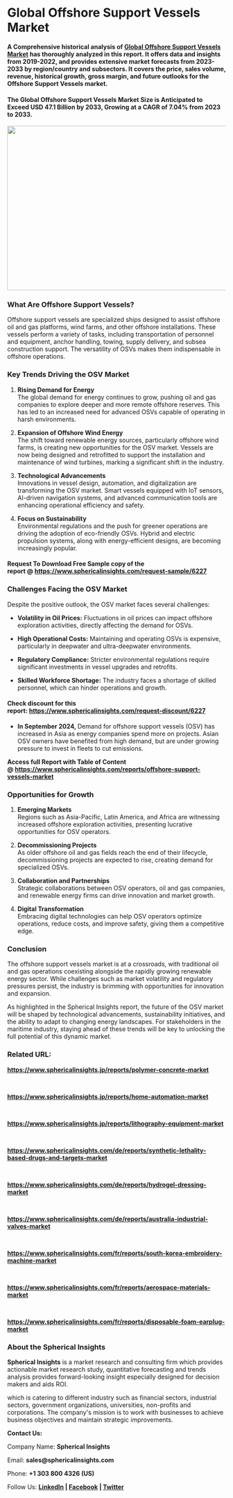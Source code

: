 <h1 class="news-post-title">Global Offshore Support Vessels Market&nbsp;</h1>
<p><strong>A Comprehensive historical analysis of&nbsp;<a href="https://www.sphericalinsights.com/reports/offshore-support-vessels-market" target="_blank" rel="noopener">Global Offshore Support Vessels Market</a>&nbsp;has thoroughly analyzed in this report. It offers data and insights from 2019-2022, and provides extensive market forecasts from 2023-2033 by region/country and subsectors. It covers the price, sales volume, revenue, historical growth, gross margin, and future outlooks for the Offshore Support Vessels market.</strong></p>
<h4><strong>The Global Offshore Support Vessels Market Size is Anticipated to Exceed USD 47.1 Billion by 2033, Growing at a CAGR of 7.04% from 2023 to 2033.</strong></h4>
<p><strong><img src="https://www.sphericalinsights.com/images/rd/global-offshore-support-vessels-market.png" alt="" width="650" height="379" /></strong></p>
<h3><strong>What Are Offshore Support Vessels?</strong></h3>
<p>Offshore support vessels are specialized ships designed to assist offshore oil and gas platforms, wind farms, and other offshore installations. These vessels perform a variety of tasks, including transportation of personnel and equipment, anchor handling, towing, supply delivery, and subsea construction support. The versatility of OSVs makes them indispensable in offshore operations.</p>
<h3><strong>Key Trends Driving the OSV Market</strong></h3>
<ol start="1">
<li>
<p><strong>Rising Demand for Energy</strong><br />The global demand for energy continues to grow, pushing oil and gas companies to explore deeper and more remote offshore reserves. This has led to an increased need for advanced OSVs capable of operating in harsh environments.</p>
</li>
<li>
<p><strong>Expansion of Offshore Wind Energy</strong><br />The shift toward renewable energy sources, particularly offshore wind farms, is creating new opportunities for the OSV market. Vessels are now being designed and retrofitted to support the installation and maintenance of wind turbines, marking a significant shift in the industry.</p>
</li>
<li>
<p><strong>Technological Advancements</strong><br />Innovations in vessel design, automation, and digitalization are transforming the OSV market. Smart vessels equipped with IoT sensors, AI-driven navigation systems, and advanced communication tools are enhancing operational efficiency and safety.</p>
</li>
<li>
<p><strong>Focus on Sustainability</strong><br />Environmental regulations and the push for greener operations are driving the adoption of eco-friendly OSVs. Hybrid and electric propulsion systems, along with energy-efficient designs, are becoming increasingly popular.</p>
</li>
</ol>
<h4>Request To Download Free Sample copy of the report&nbsp;@&nbsp;<a href="https://www.sphericalinsights.com/request-sample/6227">https://www.sphericalinsights.com/request-sample/6227</a></h4>
<h3><strong>Challenges Facing the OSV Market</strong></h3>
<p>Despite the positive outlook, the OSV market faces several challenges:</p>
<ul>
<li>
<p><strong>Volatility in Oil Prices:</strong>&nbsp;Fluctuations in oil prices can impact offshore exploration activities, directly affecting the demand for OSVs.</p>
</li>
<li>
<p><strong>High Operational Costs:</strong>&nbsp;Maintaining and operating OSVs is expensive, particularly in deepwater and ultra-deepwater environments.</p>
</li>
<li>
<p><strong>Regulatory Compliance:</strong>&nbsp;Stricter environmental regulations require significant investments in vessel upgrades and retrofits.</p>
</li>
<li>
<p><strong>Skilled Workforce Shortage:</strong>&nbsp;The industry faces a shortage of skilled personnel, which can hinder operations and growth.</p>
</li>
</ul>
<h4>Check discount for this report:&nbsp;<a href="https://www.sphericalinsights.com/request-discount/6227">https://www.sphericalinsights.com/request-discount/6227</a></h4>
<ul>
<li><strong>In September 2024,&nbsp;</strong>Demand for offshore support vessels (OSV) has increased in Asia as energy companies spend more on projects. Asian OSV owners have benefited&nbsp;from high demand, but are under growing pressure to invest in fleets to cut emissions.&nbsp;</li>
</ul>
<p><strong>Access full Report with Table of Content @&nbsp;<a href="https://www.sphericalinsights.com/reports/offshore-support-vessels-market">https://www.sphericalinsights.com/reports/offshore-support-vessels-market</a>&nbsp;</strong></p>
<h3><strong>Opportunities for Growth</strong></h3>
<ol start="1">
<li>
<p><strong>Emerging Markets</strong><br />Regions such as Asia-Pacific, Latin America, and Africa are witnessing increased offshore exploration activities, presenting lucrative opportunities for OSV operators.</p>
</li>
<li>
<p><strong>Decommissioning Projects</strong><br />As older offshore oil and gas fields reach the end of their lifecycle, decommissioning projects are expected to rise, creating demand for specialized OSVs.</p>
</li>
<li>
<p><strong>Collaboration and Partnerships</strong><br />Strategic collaborations between OSV operators, oil and gas companies, and renewable energy firms can drive innovation and market growth.</p>
</li>
<li>
<p><strong>Digital Transformation</strong><br />Embracing digital technologies can help OSV operators optimize operations, reduce costs, and improve safety, giving them a competitive edge.</p>
</li>
</ol>
<h3><strong>Conclusion</strong></h3>
<p>The offshore support vessels market is at a crossroads, with traditional oil and gas operations coexisting alongside the rapidly growing renewable energy sector. While challenges such as market volatility and regulatory pressures persist, the industry is brimming with opportunities for innovation and expansion.</p>
<p>As highlighted in the Spherical Insights report, the future of the OSV market will be shaped by technological advancements, sustainability initiatives, and the ability to adapt to changing energy landscapes. For stakeholders in the maritime industry, staying ahead of these trends will be key to unlocking the full potential of this dynamic market.</p>
<h3><strong>Related URL:</strong></h3>
<p><strong><a href="https://www.sphericalinsights.jp/reports/polymer-concrete-market">https://www.sphericalinsights.jp/reports/polymer-concrete-market</a></strong></p>
<p><strong>&nbsp;</strong></p>
<p><strong><a href="https://www.sphericalinsights.jp/reports/home-automation-market">https://www.sphericalinsights.jp/reports/home-automation-market</a></strong></p>
<p><strong>&nbsp;</strong></p>
<p><strong><a href="https://www.sphericalinsights.jp/reports/lithography-equipment-market">https://www.sphericalinsights.jp/reports/lithography-equipment-market</a></strong></p>
<p><strong>&nbsp;</strong></p>
<p><strong><a href="https://www.sphericalinsights.com/de/reports/synthetic-lethality-based-drugs-and-targets-market">https://www.sphericalinsights.com/de/reports/synthetic-lethality-based-drugs-and-targets-market</a></strong></p>
<p><strong>&nbsp;</strong></p>
<p><strong><a href="https://www.sphericalinsights.com/de/reports/hydrogel-dressing-market">https://www.sphericalinsights.com/de/reports/hydrogel-dressing-market</a></strong></p>
<p><strong>&nbsp;</strong></p>
<p><strong><a href="https://www.sphericalinsights.com/de/reports/australia-industrial-valves-market">https://www.sphericalinsights.com/de/reports/australia-industrial-valves-market</a></strong></p>
<p><strong>&nbsp;</strong></p>
<p><strong><a href="https://www.sphericalinsights.com/fr/reports/south-korea-embroidery-machine-market">https://www.sphericalinsights.com/fr/reports/south-korea-embroidery-machine-market</a></strong></p>
<p><strong>&nbsp;</strong></p>
<p><strong><a href="https://www.sphericalinsights.com/fr/reports/aerospace-materials-market">https://www.sphericalinsights.com/fr/reports/aerospace-materials-market</a></strong></p>
<p><strong>&nbsp;</strong></p>
<p><strong><a href="https://www.sphericalinsights.com/fr/reports/disposable-foam-earplug-market">https://www.sphericalinsights.com/fr/reports/disposable-foam-earplug-market</a></strong></p>
<h3><strong>About the Spherical Insights</strong></h3>
<p><strong>Spherical Insights</strong>&nbsp;is a market research and consulting firm which provides actionable market research study, quantitative forecasting and trends analysis provides forward-looking insight especially designed for decision makers and aids ROI.</p>
<p>which is catering to different industry such as financial sectors, industrial sectors, government organizations, universities, non-profits and corporations. The company's mission is to work with businesses to achieve business objectives and maintain strategic improvements.</p>
<p><strong>Contact Us:</strong></p>
<p>Company Name:&nbsp;<strong>Spherical Insights</strong></p>
<p>Email:&nbsp;<strong>sales@sphericalinsights.com</strong></p>
<p>Phone:&nbsp;<strong>+1 303 800 4326 (US)</strong></p>
<p>Follow Us:&nbsp;<strong><a href="https://www.linkedin.com/company/spherical-insight/"><u>LinkedIn</u></a>&nbsp;|&nbsp;<a href="https://www.facebook.com/sphericalinsights22"><u>Facebook</u></a>&nbsp;|&nbsp;<a href="https://twitter.com/SInsights_US"><u>Twitter</u></a></strong></p>
